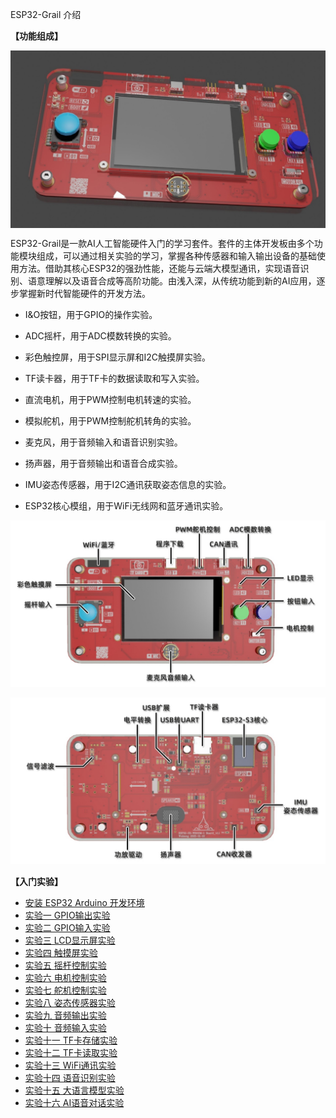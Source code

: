 ESP32-Grail 介绍

**【功能组成】**

<p style="text-align: center;"><img src="media/image1.jpeg" alt="" style="display: block; margin-left: auto; margin-right: auto;" /></p>

ESP32-Grail是一款AI人工智能硬件入门的学习套件。套件的主体开发板由多个功能模块组成，可以通过相关实验的学习，掌握各种传感器和输入输出设备的基础使用方法。借助其核心ESP32的强劲性能，还能与云端大模型通讯，实现语音识别、语意理解以及语音合成等高阶功能。由浅入深，从传统功能到新的AI应用，逐步掌握新时代智能硬件的开发方法。

- I&O按钮，用于GPIO的操作实验。

- ADC摇杆，用于ADC模数转换的实验。

- 彩色触控屏，用于SPI显示屏和I2C触摸屏实验。

- TF读卡器，用于TF卡的数据读取和写入实验。

- 直流电机，用于PWM控制电机转速的实验。

- 模拟舵机，用于PWM控制舵机转角的实验。

- 麦克风，用于音频输入和语音识别实验。

- 扬声器，用于音频输出和语音合成实验。

- IMU姿态传感器，用于I2C通讯获取姿态信息的实验。

- ESP32核心模组，用于WiFi无线网和蓝牙通讯实验。

<p style="text-align: center;"><img src="./media/image2.jpeg"/></p> 
<p style="text-align: center;"><img src="./media/image3.jpeg"/></p>



**【入门实验】**

- [安装 ESP32 Arduino 开发环境](./0/0_ide.md)
- [实验一 GPIO输出实验](./1/1_gpio_output.md)
- [实验二 GPIO输入实验](./2/2_gpio_input.md)
- [实验三 LCD显示屏实验](./3/3_lcd.md)
- [实验四 触摸屏实验](./4/4_touch.md)
- [实验五 摇杆控制实验](./5/5_joystick.md)
- [实验六 电机控制实验](./6/6_motor.md)
- [实验七 舵机控制实验](./7/7_servo.md)
- [实验八 姿态传感器实验](./8/8_imu.md)
- [实验九 音频输出实验](./9/9_speaker.md)
- [实验十 音频输入实验](./10/10_mic.md)
- [实验十一 TF卡存储实验](./11/11_tf_recorder.md)
- [实验十二 TF卡读取实验](./12/12_tf_player.md)
- [实验十三 WiFi通讯实验](./13/13_wifi.md)
- [实验十四 语音识别实验](./14/14_speech_recognizer.md)
- [实验十五 大语言模型实验](./15/15_llm_doubao.md)
- [实验十六 AI语音对话实验](./16/16_chatbot_doubao.md)

